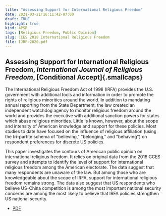 ```yaml
---
title: "Assessing Support for International Religious Freedom"
date: 2021-03-21T16:11:42-07:00
draft: TRUE
highlight: true
kind: APSR
tags: [Religious Freedom, Public Opinion]
slug: CCES 2018 International Religious Freedom
file: IJRF-2020.pdf
---
```


## Assessing Support for International Religious Freedom, *International Journal of Religious Freedom*, [Conditional Accept]{.smallcaps}

The International Religious Freedom Act of 1998 (IRFA) provides the U.S. government with additional tools and information in order to promote the rights of religious minorities around the world. In addition to mandating annual reporting from the State Department, the law created an independent watchdog agency to monitor religious freedom around the world and provides the executive with additional sanction powers for states which abuse religious minorities. Little is known, however, about the scope and intensity of American knowledge and support for these policies. Most studies to date have focused on the influence of religious affiliation (using the tri-partite schema of "believing," "belonging," and "behaving") on respondent preferences for discrete US policies.

This paper investigates the contours of American public opinion on international religious freedom. It relies on original data from the 2018 CCES survey and attempts to identify the level of support for international religious freedom among the American electorate. The data suggest that many respondents are unaware of the law. But among those who are knowledgeable about the scope of IRFA, support for international religious freedom remains strong. The data also suggest that US respondents who believe US-China competition is among the most important national security concerns are among the most likely to believe that IRFA policies strengthen US national security.

+ [PDF](/static/IJRF-2020.pdf)